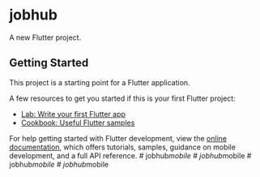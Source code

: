 # jobhub

A new Flutter project.

## Getting Started

This project is a starting point for a Flutter application.

A few resources to get you started if this is your first Flutter project:

- [Lab: Write your first Flutter app](https://docs.flutter.dev/get-started/codelab)
- [Cookbook: Useful Flutter samples](https://docs.flutter.dev/cookbook)

For help getting started with Flutter development, view the
[online documentation](https://docs.flutter.dev/), which offers tutorials,
samples, guidance on mobile development, and a full API reference.
#   j o b h u b _ m o b i l e  
 #   j o b h u b _ m o b i l e  
 #   j o b h u b _ m o b i l e  
 #   j o b h u b _ m o b i l e  
 